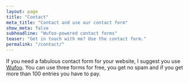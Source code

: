 ```yaml
---
layout: page
title: "Contact"
meta_title: "Contact and use our contact form"
show_meta: false
subheadline: "Wufoo-powered contact forms"
teaser: "Get in touch with me? Use the contact form."
permalink: "/contact/"
---
```

If you need a fabulous contact form for your website, I suggest you use [Wufoo][1]. You can use three forms for free, you get no spam and if you get more than 100 entries you have to pay.

<div class="panel">
<!--<iframe width="100%" height="650" frameborder="0" scrolling="no" src="https://phlowmedia.wufoo.com/embed/z7x3k1/"></iframe>-->
</div>



 [1]: http://www.wufoo.com/
